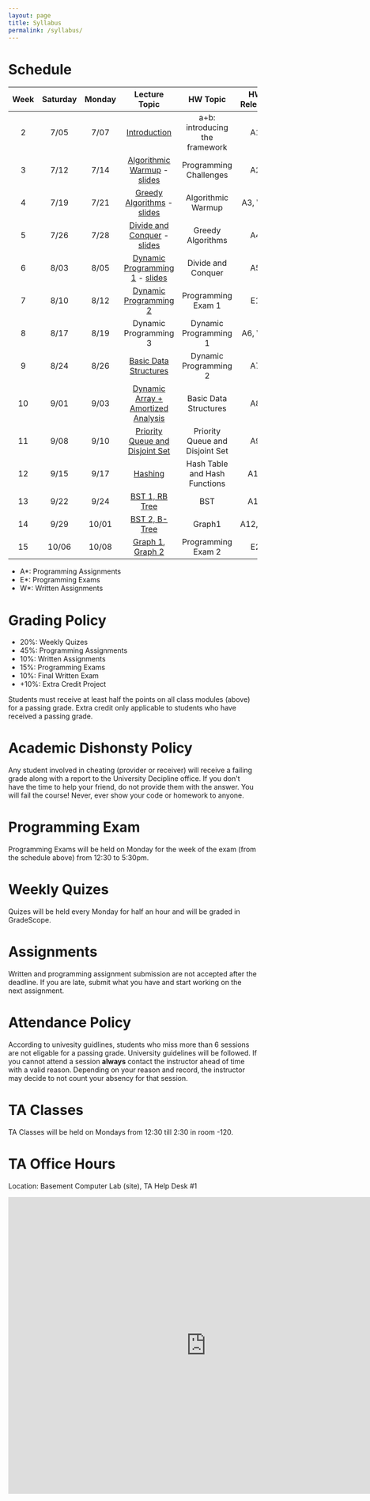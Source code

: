 ```yaml
---
layout: page
title: Syllabus
permalink: /syllabus/
---
```


# Schedule

|Week|Saturday|Monday |    Lecture Topic                  | HW Topic                       |HW Release|   TA1    |    TA2     |Occasion|
|:--:|:------:|:-----:|:---------------------------------:|:------------------------------:|:------:|:----------:|:----------:|--------|
| 2  |  7/05  |  7/07 | [Introduction](https://drive.iust.ac.ir/index.php/s/cAmt9OxowvKMgX0/download?path=%2FCoursera%2F1-AlgorithmToolBox%2FVideos&files=01-Programming_Challenges.zip)                      | a+b: introducing the framework | A1     |  Mirzajani | Hashemi | |
| 3  |  7/12  |  7/14 | [Algorithmic Warmup](https://drive.iust.ac.ir/index.php/s/cAmt9OxowvKMgX0/download?path=%2FCoursera%2F1-AlgorithmToolBox%2FVideos&files=02-Algorithmic_Warmup.zip) - [slides](https://drive.iust.ac.ir/index.php/s/cAmt9OxowvKMgX0/download?path=%2FCoursera%2F1-AlgorithmToolBox%2FSlides&files=week2_algorithmic_warmup.zip)               | Programming  Challenges        | A2     |  Sheikhi   | Nobakhtian | |
| 4  |  7/19  |  7/21 | [Greedy Algorithms](https://drive.iust.ac.ir/index.php/s/cAmt9OxowvKMgX0/download?path=%2FCoursera%2F1-AlgorithmToolBox%2FVideos&files=03-Greedy_Algorithms.zip) - [slides](https://drive.iust.ac.ir/index.php/s/cAmt9OxowvKMgX0/download?path=%2FCoursera%2F1-AlgorithmToolBox%2FSlides&files=week3_greedy_algorithms.zip)                | Algorithmic Warmup             | A3, W1 |  Hosseini  | Namazi| |
| 5  |  7/26  |  7/28 | [Divide and Conquer](https://drive.iust.ac.ir/index.php/s/cAmt9OxowvKMgX0/download?path=%2FCoursera%2F1-AlgorithmToolBox%2FVideos&files=04-Divide-and-Conquer.zip) - [slides](https://drive.iust.ac.ir/index.php/s/cAmt9OxowvKMgX0/download?path=%2FCoursera%2F1-AlgorithmToolBox%2FSlides&files=week4_divide_and_conquer.zip)               | Greedy Algorithms              | A4     |  Zeynolabedin | Rostamkhani | Saturaday Off|
| 6  |  8/03  |  8/05 | [Dynamic Programming 1](https://drive.iust.ac.ir/index.php/s/cAmt9OxowvKMgX0/download?path=%2FCoursera%2F1-AlgorithmToolBox%2FVideos&files=05-Dynamic_Programming_1.zip) - [slides](https://drive.iust.ac.ir/index.php/s/cAmt9OxowvKMgX0/download?path=%2FCoursera%2F1-AlgorithmToolBox%2FSlides&files=week5_and_6_dynamic_programming.zip)           | Divide and Conquer             | A5     | Lotfollahi | Nazarzadeh | |
| 7  |  8/10  |  8/12 | [Dynamic Programming 2](https://drive.iust.ac.ir/index.php/s/cAmt9OxowvKMgX0/download?path=%2FCoursera%2F1-AlgorithmToolBox%2FVideos&files=06-Dynamic_Programming_2.zip)             | Programming Exam 1             | E1     |  Mirzajani | Hashemi   | |
| 8  |  8/17  |  8/19 | Dynamic Programming 3             | Dynamic Programming 1          | A6, W2 |  Sheikhi   | Nobakhtian  | |
| 9  |  8/24  |  8/26 | [Basic Data Structures](https://drive.iust.ac.ir/index.php/s/cAmt9OxowvKMgX0/download?path=%2FCoursera%2F2-DataStructures%2FVideos&files=01-1._BASIC_DATA_STRUCTURES.zip)             | Dynamic Programming 2          | A7     |  Hosseini | Namazi     | |
| 10 |  9/01  |  9/03 | [Dynamic Array + Amortized Analysis](https://drive.iust.ac.ir/index.php/s/cAmt9OxowvKMgX0/download?path=%2FCoursera%2F2-DataStructures%2FVideos&files=02-2._DYNAMIC_ARRAYS_AND_AMORTIZED_ANALYSIS.zip)| Basic Data Structures          | A8     |  Zeynolabedin | Rostamkhani     | |
| 11 |  9/08  |  9/10 | [Priority Queue and Disjoint Set](https://drive.iust.ac.ir/index.php/s/cAmt9OxowvKMgX0/download?path=%2FCoursera%2F2-DataStructures%2FVideos&files=03-3.__PRIORITY_QUEUES_AND_DISJOINT_SETS.zip)   | Priority Queue and Disjoint Set| A9     | Lotfollahi | Nazarzadeh  | |
| 12 |  9/15  |  9/17 | [Hashing](https://drive.iust.ac.ir/index.php/s/cAmt9OxowvKMgX0/download?path=%2FCoursera%2F2-DataStructures%2FVideos&files=04-4._HASHING.zip)                           | Hash Table and Hash Functions  | A10    |  Mirzajani | Hashemi  | |
| 13 |  9/22  |  9/24 | [BST 1, RB Tree](https://drive.iust.ac.ir/index.php/s/cAmt9OxowvKMgX0/download?path=%2FCoursera%2F2-DataStructures%2FVideos&files=05-5._BINARY_SEARCH_TREES.zip)                    | BST                            | A11    |  Sheikhi   | Nobakhtian    | |
| 14 |  9/29  | 10/01 | [BST 2, B-Tree](https://drive.iust.ac.ir/index.php/s/cAmt9OxowvKMgX0/download?path=%2FCoursera%2F2-DataStructures%2FVideos&files=06-6._BINARY_SEARCH_TREES_2.zip)                     | Graph1                         | A12,W3 |  Hosseini | Namazi | |
| 15 | 10/06  | 10/08 | [Graph 1](https://drive.iust.ac.ir/index.php/s/cAmt9OxowvKMgX0/download?path=%2FCoursera%2F3-GraphAlgorithms%2FVideos&files=01-1._DECOMPOSITION_OF_GRAPHS_1.rar), [Graph 2](https://drive.iust.ac.ir/index.php/s/cAmt9OxowvKMgX0/download?path=%2FCoursera%2F3-GraphAlgorithms%2FVideos&files=02-2._DECOMPOSITION_OF_GRAPHS_2.rar)| Programming Exam 2             | E2     |  Zeynolabedin | Rostamkhani    | |

  * A*: Programming Assignments
  * E*: Programming Exams
  * W*: Written Assignments

# Grading Policy
  * 20%: Weekly Quizes
  * 45%: Programming Assignments
  * 10%: Written Assignments
  * 15%: Programming Exams
  * 10%: Final Written Exam
  * +10%: Extra Credit Project

Students must receive at least half the points on all class modules (above) for a passing grade. Extra credit only applicable to students who have received a passing grade. 

# Academic Dishonsty Policy
Any student involved in cheating (provider or receiver) will receive a failing grade along with a report to the University Decipline office. If you don't have the time to help your friend, do not provide them with the answer. You will fail the course! Never, ever show your code or homework to anyone. 

# Programming Exam
Programming Exams will be held on Monday for the week of the exam (from the schedule above) from 12:30 to 5:30pm.

# Weekly Quizes
Quizes will be held every Monday for half an hour and will be graded in GradeScope. 

# Assignments
Written and programming assignment submission are not accepted after the deadline. If you are late, submit what you have and start working on the next assignment.

# Attendance Policy
According to univesity guidlines, students who miss more than 6 sessions are not eligable for a passing grade. University guidelines will be followed. If you cannot attend a session **always** contact the instructor ahead of time with a valid reason. Depending on your reason and record, the instructor may decide to not count your absency for that session.

# TA Classes
TA Classes will be held on Mondays from 12:30 till 2:30 in room -120.

# TA Office Hours
Location: Basement Computer Lab (site), TA Help Desk #1

<iframe src="https://calendar.google.com/calendar/embed?height=600&amp;wkst=7&amp;bgcolor=%2333B679&amp;ctz=Asia%2FTehran&amp;src=NXBlZzdzYms0ZXFpZXFqZjdlanJiMXFqa2dAZ3JvdXAuY2FsZW5kYXIuZ29vZ2xlLmNvbQ&amp;color=%237986CB&amp;mode=WEEK" style="border-width:0" width="800" height="600" frameborder="0" scrolling="no"></iframe>